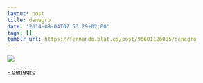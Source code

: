 ```yaml
---
layout: post
title: denegro
date: '2014-09-04T07:53:29+02:00'
tags: []
tumblr_url: https://fernando.blat.es/post/96601126005/denegro
---
```

 ![](/tumblr_files/tumblr_nbd4d64ja61qz4y16o1_500.jpg)  

[- denegro](http://flic.kr/p/9WprN7)
